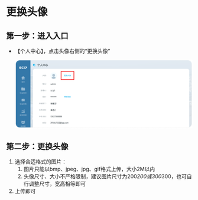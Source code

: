 # 更换头像

## 第一步：进入入口

- 【个人中心】，点击头像右侧的“更换头像”

  ![](./icon/1.png)

## 第二步：更换头像

1. 选择合适格式的图片：
   1. 图片只能以bmp、jpeg、jpg、gif格式上传，大小2M以内
   2. 头像尺寸、大小不严格限制，建议图片尺寸为200*200或300*300，也可自行调整尺寸，宽高相等即可
2. 上传即可



